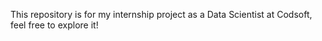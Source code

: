 This repository is for my internship project as a Data Scientist at Codsoft, feel free to explore it!
